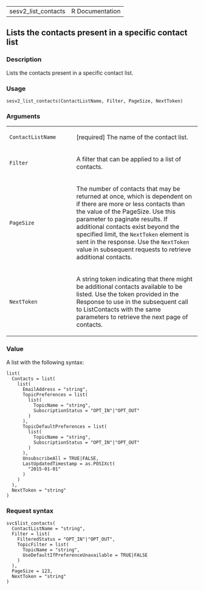 <table style="width: 100%;">
<tbody>
<tr class="odd">
<td>sesv2_list_contacts</td>
<td style="text-align: right;">R Documentation</td>
</tr>
</tbody>
</table>

## Lists the contacts present in a specific contact list

### Description

Lists the contacts present in a specific contact list.

### Usage

    sesv2_list_contacts(ContactListName, Filter, PageSize, NextToken)

### Arguments

<table>
<colgroup>
<col style="width: 35%" />
<col style="width: 65%" />
</colgroup>
<tbody>
<tr class="odd">
<td><code
id="sesv2_list_contacts_:_ContactListName">ContactListName</code></td>
<td><p>[required] The name of the contact list.</p></td>
</tr>
<tr class="even">
<td><code id="sesv2_list_contacts_:_Filter">Filter</code></td>
<td><p>A filter that can be applied to a list of contacts.</p></td>
</tr>
<tr class="odd">
<td><code id="sesv2_list_contacts_:_PageSize">PageSize</code></td>
<td><p>The number of contacts that may be returned at once, which is
dependent on if there are more or less contacts than the value of the
PageSize. Use this parameter to paginate results. If additional contacts
exist beyond the specified limit, the <code>NextToken</code> element is
sent in the response. Use the <code>NextToken</code> value in subsequent
requests to retrieve additional contacts.</p></td>
</tr>
<tr class="even">
<td><code id="sesv2_list_contacts_:_NextToken">NextToken</code></td>
<td><p>A string token indicating that there might be additional contacts
available to be listed. Use the token provided in the Response to use in
the subsequent call to ListContacts with the same parameters to retrieve
the next page of contacts.</p></td>
</tr>
</tbody>
</table>

### Value

A list with the following syntax:

    list(
      Contacts = list(
        list(
          EmailAddress = "string",
          TopicPreferences = list(
            list(
              TopicName = "string",
              SubscriptionStatus = "OPT_IN"|"OPT_OUT"
            )
          ),
          TopicDefaultPreferences = list(
            list(
              TopicName = "string",
              SubscriptionStatus = "OPT_IN"|"OPT_OUT"
            )
          ),
          UnsubscribeAll = TRUE|FALSE,
          LastUpdatedTimestamp = as.POSIXct(
            "2015-01-01"
          )
        )
      ),
      NextToken = "string"
    )

### Request syntax

    svc$list_contacts(
      ContactListName = "string",
      Filter = list(
        FilteredStatus = "OPT_IN"|"OPT_OUT",
        TopicFilter = list(
          TopicName = "string",
          UseDefaultIfPreferenceUnavailable = TRUE|FALSE
        )
      ),
      PageSize = 123,
      NextToken = "string"
    )
